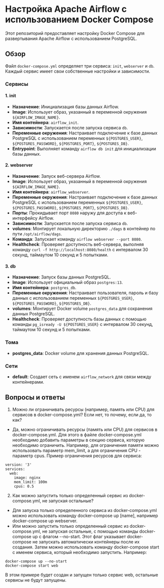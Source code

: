 # Настройка Apache Airflow с использованием Docker Compose

Этот репозиторий предоставляет настройку Docker Compose для развертывания Apache Airflow с использованием PostgreSQL.

## Обзор

Файл `docker-compose.yml` определяет три сервиса: `init`, `webserver` и `db`. Каждый сервис имеет свои собственные настройки и зависимости.

### Сервисы

#### 1. init
- **Назначение**: Инициализация базы данных Airflow.
- **Image**: Использует образ, указанный в переменной окружения `${AIRFLOW_IMAGE_NAME}`.
- **Имя контейнера**: `airflow_init`.
- **Зависимости**: Запускается после запуска сервиса `db`.
- **Переменные окружения**: Настраивает подключение к базе данных PostgreSQL с использованием переменных `${POSTGRES_USER}`, `${POSTGRES_PASSWORD}`, `${POSTGRES_PORT}`, `${POSTGRES_DB}`.
- **Entrypoint**: Выполняет команду `airflow db init` для инициализации базы данных.

#### 2. webserver
- **Назначение**: Запуск веб-сервера Airflow.
- **Image**: Использует образ, указанный в переменной окружения `${AIRFLOW_IMAGE_NAME}`.
- **Имя контейнера**: `airflow_webserver`.
- **Переменные окружения**: Настраивает подключение к базе данных PostgreSQL с использованием переменных `${POSTGRES_USER}`, `${POSTGRES_PASSWORD}`, `${POSTGRES_PORT}`, `${POSTGRES_DB}`.
- **Порты**: Прокидывает порт `8080` наружу для доступа к веб-интерфейсу Airflow.
- **Зависимости**: Запускается после запуска сервиса `db`.
- **volumes**: Монтирует локальную директорию `./dags` в контейнер по пути `/opt/airflow/dags`.
- **Команда**: Запускает команду `airflow webserver --port 8080`.
- **Healthcheck**: Проверяет доступность веб-сервера, выполняя команду `curl -f http://localhost:8080/health` с интервалом 30 секунд, таймаутом 10 секунд и 5 попытками.

#### 3. db
- **Назначение**: Запуск базы данных PostgreSQL.
- **Image**: Использует официальный образ `postgres:13`.
- **Имя контейнера**: `postgres_db`.
- **Переменные окружения**: Настраивает пользователя, пароль и базу данных с использованием переменных `${POSTGRES_USER}`, `${POSTGRES_PASSWORD}`, `${POSTGRES_DB}`.
- **volumes**: Монтирует Docker volume `postgres_data` для сохранения данных PostgreSQL.
- **Healthcheck**: Проверяет доступность базы данных с помощью команды `pg_isready -U ${POSTGRES_USER}` с интервалом 30 секунд, таймаутом 10 секунд и 5 попытками.

### Тома
- **postgres_data**: Docker volume для хранения данных PostgreSQL.

### Сети
- **default**: Создает сеть с именем `airflow_network` для связи между контейнерами.

## Вопросы и ответы

1. Можно ли ограничивать ресурсы (например, память или CPU) для сервисов в docker-compose.yml? Если нет, то почему, если да, то как?
   
- Да, можно ограничивать ресурсы (память или CPU) для сервисов в docker-compose.yml. Для этого в файле docker-compose.yml необходимо добавить параметры в секцию сервиса, которую необходимо ограничить. Например, для ограничения памяти можно использовать параметр mem_limit, а для ограничения CPU - параметр cpus. Пример ограничения ресурсов для сервиса:
```
version: '3'
services:
  web:
    image: nginx
    mem_limit: 100m
    cpus: 0.5
```

2. Как можно запустить только определенный сервис из docker-compose.yml, не запуская остальные?
- Для запуска только определенного сервиса из docker-compose.yml можно использовать команду docker-compose up [name], например docker-compose up webserver.
- Или можно запустить только определенный сервис из docker-compose.yml, не запуская остальные, с помощью команды docker-compose up с флагом --no-start. Этот флаг указывает docker-compose не запускать автоматически контейнеры после их создания. Затем можно использовать команду docker-compose start с именем сервиса, который необходимо запустить. Например:
```
docker-compose up --no-start
docker-compose start web
```
В этом примере будет создан и запущен только сервис web, остальные сервисы не будут запущены.

